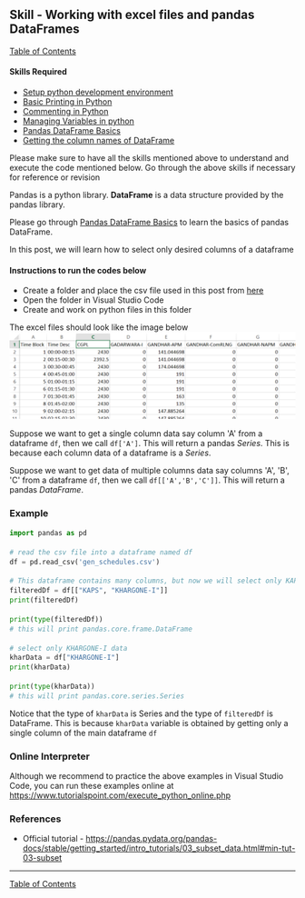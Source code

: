 ## Skill - Working with excel files and pandas DataFrames
[Table of Contents](https://nagasudhir.blogspot.com/2020/04/taming-python-table-of-contents.html)

#### Skills Required
* [Setup python development environment](https://nagasudhir.blogspot.com/2020/04/setup-python-development-environment_14.html)
* [Basic Printing in Python](https://nagasudhir.blogspot.com/2020/04/basic-printing-in-python.html)
* [Commenting in Python](https://nagasudhir.blogspot.com/2020/04/comments-in-python.html)
* [Managing Variables in python](https://nagasudhir.blogspot.com/2020/04/managing-variables-in-python.html)
* [Pandas DataFrame Basics](https://nagasudhir.blogspot.com/2020/05/pandas-dataframe-basics.html)
* [Getting the column names of DataFrame](https://nagasudhir.blogspot.com/2020/05/getting-column-names-of-dataframe.html)

Please make sure to have all the skills mentioned above to understand and execute the code mentioned below. Go through the above skills if necessary for reference or revision

Pandas is a python library.
**DataFrame** is a data structure provided by the pandas library.

Please go through [Pandas DataFrame Basics](https://nagasudhir.blogspot.com/2020/05/pandas-dataframe-basics.html) to learn the basics of pandas DataFrame.

In this post, we will learn how to select only desired columns of a dataframe

#### Instructions to run the codes below
* Create a folder and place the csv file used in this post from [here](https://github.com/nagasudhirpulla/taming_python/raw/master/blog/skills/assets/data/gen_schedules.csv)
* Open the folder in Visual Studio Code
* Create and work on python files in this folder

The excel files should look like the image below 
![excel_file_illustration](https://github.com/nagasudhirpulla/taming_python/raw/master/blog/skills/assets/img/all_gen_data.png)

Suppose we want to get a single column data say column 'A' from a dataframe `df`, then we call `df['A']`. This will return a pandas *Series*. This is because each column data of a dataframe is a *Series*.

Suppose we want to get data of multiple columns data say columns 'A', 'B', 'C' from a dataframe `df`, then we call `df[['A','B','C']]`. This will return a pandas *DataFrame*.

### Example
```python
import pandas as pd

# read the csv file into a dataframe named df
df = pd.read_csv('gen_schedules.csv')

# This dataframe contains many columns, but now we will select only KAPS, KHARGONE-I columns
filteredDf = df[["KAPS", "KHARGONE-I"]]
print(filteredDf)

print(type(filteredDf))
# this will print pandas.core.frame.DataFrame

# select only KHARGONE-I data
kharData = df["KHARGONE-I"]
print(kharData)

print(type(kharData))
# this will print pandas.core.series.Series
```
Notice that the type of `kharData` is Series and the type of `filteredDf` is DataFrame. This is because `kharData` variable is obtained by getting only a single column of the main dataframe `df`

### Online Interpreter
Although we recommend to practice the above examples in Visual Studio Code, you can run these examples online at https://www.tutorialspoint.com/execute_python_online.php

### References
* Official tutorial - https://pandas.pydata.org/pandas-docs/stable/getting_started/intro_tutorials/03_subset_data.html#min-tut-03-subset

<hr/>

[Table of Contents](https://nagasudhir.blogspot.com/2020/04/taming-python-table-of-contents.html)



<!--stackedit_data:
eyJoaXN0b3J5IjpbOTU0MjQ0NzI3LDk5MDU1NTEyLC02NTMyMT
I3NzldfQ==
-->